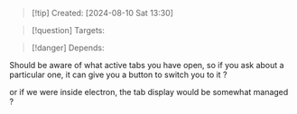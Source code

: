 
>[!tip] Created: [2024-08-10 Sat 13:30]

>[!question] Targets: 

>[!danger] Depends: 

Should be aware of what active tabs you have open, so if you ask about a particular one, it can give you a button to switch you to it ?

or if we were inside electron, the tab display would be somewhat managed ?